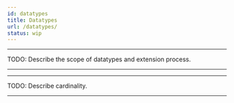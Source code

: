 ```yaml
---
id: datatypes
title: Datatypes
url: /datatypes/
status: wip
---
```


***
TODO: Describe the scope of datatypes and extension process.
***

***
TODO: Describe cardinality.
***
